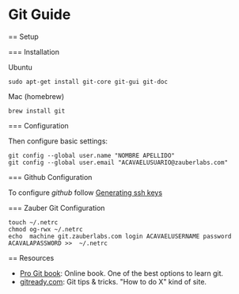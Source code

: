 Git Guide
=========

== Setup

=== Installation

Ubuntu

    sudo apt-get install git-core git-gui git-doc

Mac (homebrew)

    brew install git


=== Configuration

Then configure basic settings:

    git config --global user.name "NOMBRE APELLIDO"
    git config --global user.email "ACAVAELUSUARIO@zauberlabs.com"

=== Github Configuration

To configure *github* follow [Generating ssh keys](https://help.github.com/articles/generating-ssh-keys)

=== Zauber Git Configuration

    touch ~/.netrc
    chmod og-rwx ~/.netrc
    echo  machine git.zauberlabs.com login ACAVAELUSERNAME password ACAVALAPASSWORD >>  ~/.netrc

== Resources

  * [Pro Git book](http://git-scm.com/book/): Online book. One of the best options to learn git.
  * [gitready.com](http://gitready.com/): Git tips & tricks. "How to do X" kind of site.

